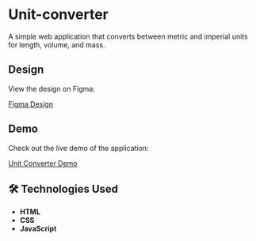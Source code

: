 # Unit-converter

A simple web application that converts between metric and imperial units for length, volume, and mass.

## Design

View the design on Figma:

[Figma Design](https://www.figma.com/design/cqtGul0V8RFXY4vTcIv1Kc/Unit-Conversion?node-id=0-1&p=f&t=9TLg6MZjVsSm8jye-0)

## Demo

Check out the live demo of the application:

[Unit Converter Demo](https://unit-flip.netlify.app/)

## 🛠️ Technologies Used

- **HTML**
- **CSS**
- **JavaScript**
